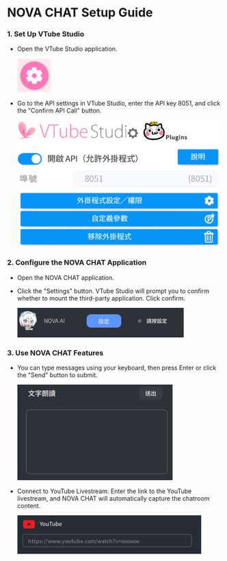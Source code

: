 # NOVA CHAT Setup Guide

### 1. Set Up VTube Studio
+ Open the VTube Studio application.

  ![vTube icon](vTube.png)
+ Go to the API settings in VTube Studio, enter the API key 8051, and click the "Confirm API Call" button.

  ![vTube Setting](vTube-setting.png)
### 2. Configure the NOVA CHAT Application
+ Open the NOVA CHAT application.
+ Click the "Settings" button. VTube Studio will prompt you to confirm whether to mount the third-party application. Click confirm.
  
  ![Nova Setting](Nova-setting.png)
### 3. Use NOVA CHAT Features
+ You can type messages using your keyboard, then press Enter or click the "Send" button to submit.

  ![Text Input](text-input.png)
+ Connect to YouTube Livestream: Enter the link to the YouTube livestream, and NOVA CHAT will automatically capture the chatroom content.

  ![YT Setting](yt-setting.png)
